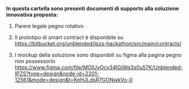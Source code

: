 **In questa cartella sono presenti documenti di supporto alla soluzione innovativa proposta:**

1) Parere legale pegno rotativo

2) Il prototipo di smart contract è disponibile su https://bitbucket.org/unblended/ipzs-hackathon/src/main/contracts/

3) I mockup della soluzione sono disponibili su figma alla pagina pegno non possessorio https://www.figma.com/file/MOIUvOcy34IGiWq3s0u57K/Unblended-IPZS?type=design&node-id=2201-12561&mode=design&t=KeHJLdsR7GONwkVo-0
